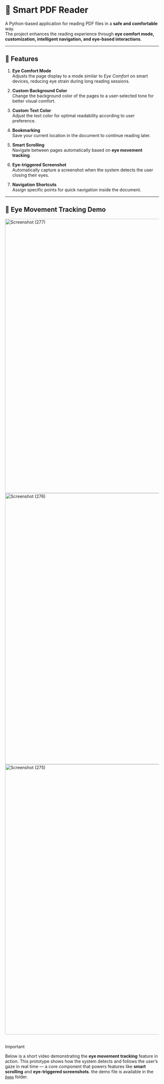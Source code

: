 # 📖 Smart PDF Reader

A Python-based application for reading PDF files in a **safe and comfortable** way.  
The project enhances the reading experience through **eye comfort mode, customization, intelligent navigation, and eye-based interactions**.

---

## 🚀 Features

1. **Eye Comfort Mode**  
   Adjusts the page display to a mode similar to _Eye Comfort_ on smart devices, reducing eye strain during long reading sessions.

2. **Custom Background Color**  
   Change the background color of the pages to a user-selected tone for better visual comfort.

3. **Custom Text Color**  
   Adjust the text color for optimal readability according to user preference.

4. **Bookmarking**  
   Save your current location in the document to continue reading later.

5. **Smart Scrolling**  
   Navigate between pages automatically based on **eye movement tracking**.

6. **Eye-triggered Screenshot**  
   Automatically capture a screenshot when the system detects the user closing their eyes.

7. **Navigation Shortcuts**  
   Assign specific points for quick navigation inside the document.

---

## 🎥 Eye Movement Tracking Demo

<img width="1359" height="899" alt="Screenshot (277)" src="https://github.com/user-attachments/assets/b37d1774-7613-4fa8-91f3-581db0c3557b" />
<img width="1340" height="889" alt="Screenshot (276)" src="https://github.com/user-attachments/assets/f76b9058-b616-4a17-bf9f-898213cbd8fe" />
<img width="1336" height="886" alt="Screenshot (275)" src="https://github.com/user-attachments/assets/60959973-b06f-4853-a0ee-90e7ee7ba262" /> <br><br>

> [!IMPORTANT]
> Below is a short video demonstrating the **eye movement tracking** feature in action.
> This prototype shows how the system detects and follows the user’s gaze in real time —
> a core component that powers features like **smart scrolling** and **eye-triggered screenshots**.
> the demo file is available in the [`Demo`](./Demo) folder.
